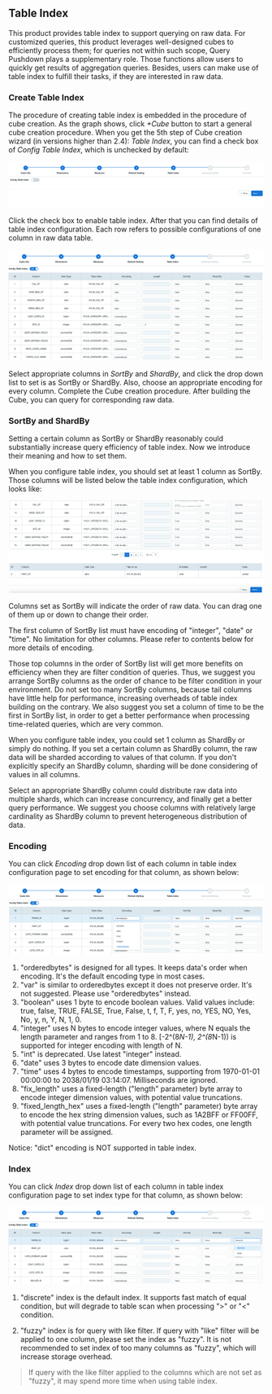 ## Table Index

This product provides table index to support querying on raw data. For customized queries, this product leverages well-designed cubes to efficiently process them; for queries not within such scope, Query Pushdown plays a supplementary role. Those functions allow users to quickly get results of aggregation queries. Besides, users can make use of table index to fulfill their tasks, if they are interested in raw data. 



### Create Table Index

The procedure of creating table index is embedded in the procedure of cube creation. As the graph shows, click *+Cube* button to start a general cube creation procedure. When you get the 5th step of Cube creation wizard (in versions higher than 2.4): *Table Index*, you can find a check box of *Config Table Index*, which is unchecked by default: 

![Creating cube process](images/table_index/table_index_disable.png)

Click the check box to enable table index. After that you can find details of table index configuration. Each row refers to possible configurations of one column in raw data table. 

![Set table index](images/table_index/table_index_enable.png)

Select appropriate columns in *SortBy* and *ShardBy*, and click the drop down list to set is as SortBy or ShardBy. Also, choose an appropriate encoding for every column. Complete the Cube creation procedure. After building the Cube, you can query for corresponding raw data. 



### SortBy and ShardBy

Setting a certain column as SortBy or ShardBy reasonably could substantially increase query efficiency of table index. Now we introduce their meaning and how to set them. 

When you configure table index, you should set at least 1 column as SortBy. Those columns will be listed below the table index configuration, which looks like: 

![SortBy column](images/table_index/table_index_sortby.png)

Columns set as SortBy will indicate the order of raw data. You can drag one of them up or down to change their order. 

The first column of SortBy list must have encoding of "integer", "date" or "time". No limitation for other columns. Please refer to contents below for more details of encoding. 

Those top columns in the order of SortBy list will get more benefits on efficiency when they are filter condition of queries. Thus, we suggest you arrange SortBy columns as the order of chance to be filter condition in your environment. Do not set too many SortBy columns, because tail columns have little help for performance, increasing overheads of table index building on the contrary. We also suggest you set a column of time to be the first in SortBy list, in order to get a better performance when processing time-related queries, which are very common. 

When you configure table index, you could set 1 column as ShardBy or simply do nothing. If you set a certain column as ShardBy column, the raw data will be sharded according to values of that column. If you don't explicitly specify an ShardBy column, sharding will be done considering of values in all columns. 

Select an appropriate ShardBy column could distribute raw data into multiple shards, which can increase concurrency, and finally get a better query performance. We suggest you choose columns with relatively large cardinality as ShardBy column to prevent heterogeneous distribution of data. 



### Encoding

You can click *Encoding* drop down list of each column in table index configuration page to set encoding for that column, as shown below: 

![Set encoding in table index](images/table_index/table_index_encode.png)


1. "orderedbytes" is designed for all types. It keeps data's order when encoding. It's the default encoding type in most cases.
2. "var" is similar to orderedbytes except it does not preserve order. It's not suggested. Please use "orderedbytes" instead.
3. "boolean" uses 1 byte to encode boolean values. Valid values include: true, false, TRUE, FALSE, True, False, t, f, T, F, yes, no, YES, NO, Yes, No, y, n, Y, N, 1, 0. 
4. "integer" uses N bytes to encode integer values, where N equals the length parameter and ranges from 1 to 8. [-2^(8*N-1), 2^(8*N-1)) is supported for integer encoding with length of N. 
5. "int" is deprecated. Use latest "integer" instead. 
6. "date" uses 3 bytes to encode date dimension values. 
7. "time" uses 4 bytes to encode timestamps, supporting from 1970-01-01 00:00:00 to 2038/01/19 03:14:07. Milliseconds are ignored. 
8. "fix_length" uses a fixed-length ("length" parameter) byte array to encode integer dimension values, with potential value truncations. 
9. "fixed_length_hex" uses a fixed-length ("length" parameter) byte array to encode the hex string dimension values, such as 1A2BFF or FF00FF, with potential value truncations. For every two hex codes, one length parameter will be assigned. 

Notice: "dict" encoding is NOT supported in table index.



### Index

You can click *Index* drop down list of each column in table index configuration page to set index type for that column, as shown below: 

![Choose index type](images/table_index/table_index_index.png)

1. "discrete" index is the default index. It supports fast match of equal condition, but will degrade to table scan when processing ">" or "<" condition. 

2. "fuzzy" index is for query with like filter. If query with "like" filter will be applied to one column, please set the index as "fuzzy". It is not recommended to set index of too many columns as "fuzzy", which will increase storage overhead. 

> If query with the like filter applied to the columns which are not set as "fuzzy", it may spend more time when using table index.
